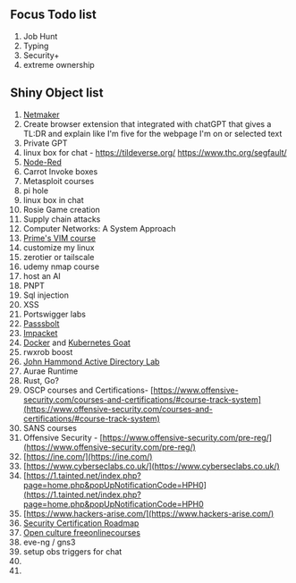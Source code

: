 ## Focus Todo list
1. Job Hunt
2. Typing
3. Security+
4. extreme ownership



## Shiny Object list
1. [Netmaker](https://www.netmaker.io/)
2. Create browser extension that integrated with chatGPT that gives a TL:DR and explain like I'm five for the webpage I'm on or selected text
3. Private GPT
4. linux box for chat - https://tildeverse.org/ https://www.thc.org/segfault/
5. [Node-Red](https://nodered.org/docs/getting-started/local)
6. Carrot Invoke boxes
7. Metasploit courses
8. pi hole
9. linux box in chat
10. Rosie Game creation
11. Supply chain attacks
12. Computer Networks: A System Approach
13. [Prime's VIM course](https://frontendmasters.com/courses/vim-fundamentals/)
14. customize my linux 
15. zerotier or tailscale
16. udemy nmap course
17. host an AI
18. PNPT
19. Sql injection
20. XSS
21. Portswigger labs
22. [Passsbolt](https://www.passbolt.com/ce/ubuntu)
23. [Impacket](https://latesthackingnews.com/2023/05/22/impacket-cheatsheet-for-penetration-testers/#amp_tf=From%20%251%24s&aoh=16851841473163&csi=0&referrer=https%3A%2F%2Fwww.google.com&ampshare=https%3A%2F%2Flatesthackingnews.com%2F2023%2F05%2F22%2Fimpacket-cheatsheet-for-penetration-testers)
24. [Docker](https://docker-curriculum.com/#introduction) and [Kubernetes Goat](https://madhuakula.com/kubernetes-goat/docs/)
25. rwxrob boost
26. [John Hammond Active Directory Lab](https://www.youtube.com/playlist?list=PL1H1sBF1VAKVoU6Q2u7BBGPsnkn-rajlp)
27. Aurae Runtime
28. Rust, Go?
29. OSCP courses and Certifications- [https://www.offensive-security.com/courses-and-certifications/#course-track-system](https://www.offensive-security.com/courses-and-certifications/#course-track-system)    
30. SANS courses
31. Offensive Security - [https://www.offensive-security.com/pre-reg/](https://www.offensive-security.com/pre-reg/)  
32. [https://ine.com/](https://ine.com/)  
33. [https://www.cyberseclabs.co.uk/](https://www.cyberseclabs.co.uk/)  
34. [https://1.tainted.net/index.php?page=home.php&popUpNotificationCode=HPH0](https://1.tainted.net/index.php?page=home.php&popUpNotificationCode=HPH0
35. [https://www.hackers-arise.com/](https://www.hackers-arise.com/)
36. [Security Certification Roadmap](https://pauljerimy.com/security-certification-roadmap/)
37. [Open culture freeonlinecourses](https://www.openculture.com/freeonlinecourses)
38. eve-ng / gns3
39. setup obs triggers for chat
40. 
41. 